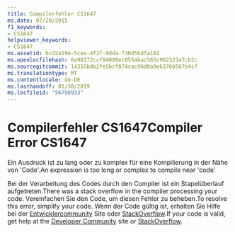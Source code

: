 ```yaml
---
title: Compilerfehler CS1647
ms.date: 07/20/2015
f1_keywords:
- CS1647
helpviewer_keywords:
- CS1647
ms.assetid: bcd2a19e-5cea-4f2f-9dda-f30d5bdfa102
ms.openlocfilehash: 6a98172ccf84080ec055abac565c902323a7cb2c
ms.sourcegitcommit: 14355b4b2fe5bcf874cac96d0a9e6376b567e4c7
ms.translationtype: MT
ms.contentlocale: de-DE
ms.lasthandoff: 01/30/2019
ms.locfileid: "56798933"
---
```

# <a name="compiler-error-cs1647"></a><span data-ttu-id="27a43-102">Compilerfehler CS1647</span><span class="sxs-lookup"><span data-stu-id="27a43-102">Compiler Error CS1647</span></span>
<span data-ttu-id="27a43-103">Ein Ausdruck ist zu lang oder zu komplex für eine Kompilierung in der Nähe von 'Code'.</span><span class="sxs-lookup"><span data-stu-id="27a43-103">An expression is too long or complex to compile near 'code'</span></span>  
  
 <span data-ttu-id="27a43-104">Bei der Verarbeitung des Codes durch den Compiler ist ein Stapelüberlauf aufgetreten.</span><span class="sxs-lookup"><span data-stu-id="27a43-104">There was a stack overflow in the compiler processing your code.</span></span> <span data-ttu-id="27a43-105">Vereinfachen Sie den Code, um diesen Fehler zu beheben.</span><span class="sxs-lookup"><span data-stu-id="27a43-105">To resolve this error, simplify your code.</span></span> <span data-ttu-id="27a43-106">Wenn der Code gültig ist, erhalten Sie Hilfe bei der [Entwicklercommunity](https://developercommunity.visualstudio.com/spaces/61/index.html) Site oder [StackOverflow](https://stackoverflow.com/).</span><span class="sxs-lookup"><span data-stu-id="27a43-106">If your code is valid, get help at the [Developer Community](https://developercommunity.visualstudio.com/spaces/61/index.html) site or [StackOverflow](https://stackoverflow.com/).</span></span>
